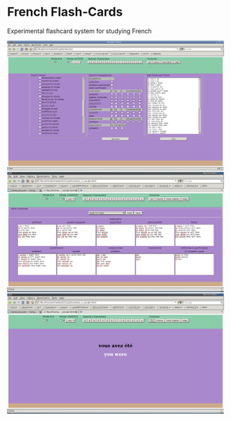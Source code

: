 # French Flash-Cards

Experimental flashcard system for studying French

<img src='screenshots/verbs_n_vocab.png'/>
<img src='screenshots/verb_admin.png'/>
<img src='screenshots/flashcard_session.png'/>

